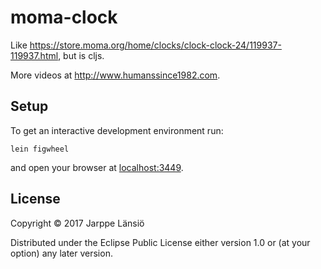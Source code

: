 # moma-clock

Like https://store.moma.org/home/clocks/clock-clock-24/119937-119937.html, but is cljs.

More videos at http://www.humanssince1982.com.

## Setup

To get an interactive development environment run:

    lein figwheel

and open your browser at [localhost:3449](http://localhost:3449/).

## License

Copyright © 2017 Jarppe Länsiö

Distributed under the Eclipse Public License either version 1.0 or (at your option) any later version.

